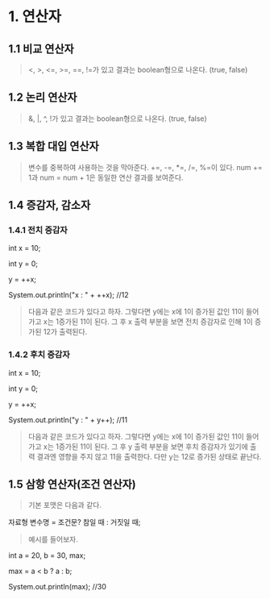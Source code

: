 # 1. 연산자

## 1.1 비교 연산자
><, >, <=, >=, ==, !=가 있고 결과는 boolean형으로 나온다. (true, false) 

## 1.2 논리 연산자
>&, |, ^, !가 있고 결과는 boolean형으로 나온다. (true, false)

## 1.3 복합 대입 연산자
>변수를 중복하여 사용하는 것을 막아준다.
>+=, -=, *=, /=, %=이 있다. num += 1과 num = num + 1은 동일한 연산 결과를 보여준다.

## 1.4 증감자, 감소자
### 1.4.1 전치 증감자
int x = 10;

int y = 0;

y = ++x;

System.out.println("x : " + ++x); //12

>다음과 같은 코드가 있다고 하자. 그렇다면 y에는 x에 1이 증가된 값인 11이 들어가고 x는 1증가된 11이 된다. 그 후 x 출력 부분을 보면 전치 증감자로 인해 1이 증가된 12가 출력된다. 

### 1.4.2 후치 증감자
int x = 10;

int y = 0;

y = ++x;

System.out.println("y : " + y++); //11

>다음과 같은 코드가 있다고 하자. 그렇다면 y에는 x에 1이 증가된 값인 11이 들어가고 x는 1증가된 11이 된다. 그 후 y 출력 부분을 보면 후치 증감자가 있기에 출력 결과엔 영향을 주지 않고 11을 출력한다. 다만 y는 12로 증가된 상태로 끝난다.

## 1.5 삼항 연산자(조건 연산자)
>기본 포맷은 다음과 같다.

자료형 변수명 = 조건문? 참일 때 : 거짓일 때;

>예시를 들어보자.

int a = 20, b = 30, max;

max = a < b ? a : b;

System.out.println(max); //30
